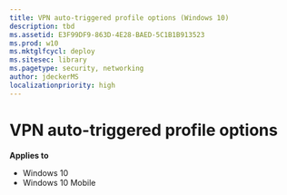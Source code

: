 ```yaml
---
title: VPN auto-triggered profile options (Windows 10)
description: tbd
ms.assetid: E3F99DF9-863D-4E28-BAED-5C1B1B913523
ms.prod: w10
ms.mktglfcycl: deploy
ms.sitesec: library
ms.pagetype: security, networking
author: jdeckerMS
localizationpriority: high
---
```


# VPN auto-triggered profile options

**Applies to**
-   Windows 10
-   Windows 10 Mobile

